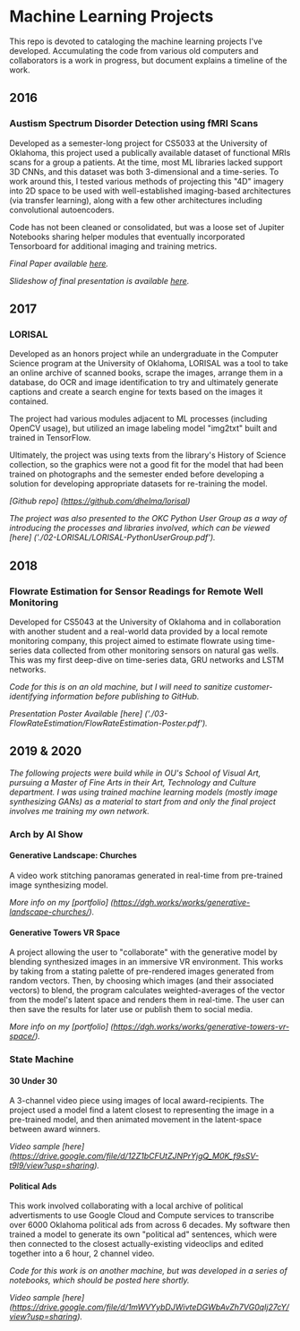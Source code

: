 # Machine Learning Projects

This repo is devoted to cataloging the machine learning projects I've developed. Accumulating the code from various old computers and collaborators is a work in progress, but document explains a timeline of the work.

## 2016

### Austism Spectrum Disorder Detection using fMRI Scans

Developed as a semester-long project for CS5033 at the University of Oklahoma, this project used a publically available dataset of functional MRIs scans for a group a patients. At the time, most ML libraries lacked support 3D CNNs, and this dataset was both 3-dimensional and a time-series. To work around this, I tested various methods of projecting this "4D" imagery into 2D space to be used with well-established imaging-based architectures (via transfer learning), along with a few other architectures including convolutional autoencoders.

Code has not been cleaned or consolidated, but was a loose set of Jupiter Notebooks sharing helper modules that eventually incorporated Tensorboard for additional imaging and training metrics.

_Final Paper available [here]('./01-AutismFMRI/AutismFMRI-Paper.pdf')._

_Slideshow of final presentation is available [here]('./01-AutismFMRI/AutismFMRI-Presentation.pdf')._

## 2017

### LORISAL

Developed as an honors project while an undergraduate in the Computer Science program at the University of Oklahoma, LORISAL was a tool to take an online archive of scanned books, scrape the images, arrange them in a database, do OCR and image identification to try and ultimately generate captions and create a search engine for texts based on the images it contained.

The project had various modules adjacent to ML processes (including OpenCV usage), but utilized an image labeling model "img2txt" built and trained in TensorFlow.

Ultimately, the project was using texts from the library's History of Science collection, so the graphics were not a good fit for the model that had been trained on photographs and the semester ended before developing a solution for developing appropriate datasets for re-training the model.

_[Github repo] (https://github.com/dhelma/lorisal)_

_The project was also presented to the OKC Python User Group as a way of introducing the processes and libraries involved, which can be viewed [here] ('./02-LORISAL/LORISAL-PythonUserGroup.pdf')._

## 2018

### Flowrate Estimation for Sensor Readings for Remote Well Monitoring

Developed for CS5043 at the University of Oklahoma and in collaboration with another student and a real-world data provided by a local remote monitoring company, this project aimed to estimate flowrate using time-series data collected from other monitoring sensors on natural gas wells. This was my first deep-dive on time-series data, GRU networks and LSTM networks.

_Code for this is on an old machine, but I will need to sanitize customer-identifying information before publishing to GitHub._

_Presentation Poster Available [here] ('./03-FlowRateEstimation/FlowRateEstimation-Poster.pdf')._

## 2019 & 2020

*The following projects were build while in OU's School of Visual Art, pursuing a Master of Fine Arts in their Art, Technology and Culture department. I was using trained machine learning models (mostly image synthesizing GANs) as a material to start from and only the final project involves me training my own network.*

### Arch by AI Show

#### Generative Landscape: Churches

A video work stitching panoramas generated in real-time from pre-trained image synthesizing model.

_More info on my [portfolio] (https://dgh.works/works/generative-landscape-churches/)._

#### Generative Towers VR Space

A project allowing the user to "collaborate" with the generative model by blending synthesized images in an immersive VR environment. This works by taking from a stating palette of pre-rendered images generated from random vectors. Then, by choosing which images (and their associated vectors) to blend, the program calculates weighted-averages of the vector from the model's latent space and renders them in real-time. The user can then save the results for later use or publish them to social media.

_More info on my [portfolio] (https://dgh.works/works/generative-towers-vr-space/)._

### State Machine

#### 30 Under 30

A 3-channel video piece using images of local award-recipients. The project used a model find a latent closest to representing the image in a pre-trained model, and then animated movement in the latent-space between award winners.

_Video sample [here] (https://drive.google.com/file/d/12Z1bCFUtZJNPrYjgQ_M0K_f9sSV-t9l9/view?usp=sharing)._

#### Political Ads

This work involved collaborating with a local archive of political advertisments to use Google Cloud and Compute services to transcribe over 6000 Oklahoma political ads from across 6 decades. My software then trained a model to generate its own "political ad" sentences, which were then connected to the closest actually-existing videoclips and edited together into a 6 hour, 2 channel video.

_Code for this work is on another machine, but was developed in a series of notebooks, which should be posted here shortly._

_Video sample [here] (https://drive.google.com/file/d/1mWVYybDJWivteDGWbAvZh7VG0qIj27cY/view?usp=sharing)._
